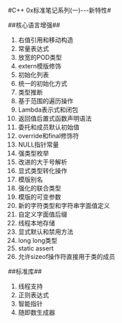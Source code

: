 #C++ 0x标准笔记系列(一)---新特性#

##核心语言增强##
1. 右值引用和移动构造
1. 常量表达式
1. 放宽的POD类型
1. extern模版修饰
1. 初始化列表
1. 统一的初始化方式
1. 类型推断
1. 基于范围的遍历操作
1. Lambda表示式和闭包
1. 返回值后置式函数声明语法
1. 委托和成员默认初始值
1. override和final修饰符
1. NULL指针常量
1. 强类型枚举
1. 改进的大于号解析
1. 显式类型转化操作
1. 模版别名
1. 强化的联合类型
1. 模版的可变参数
1. 新的字符类型和字符串字面值定义
1. 自定义字面值后缀
1. 线程本地存储
1. 显式默认和禁用方法
1. long long类型
1. static assert
1. 允许sizeof操作符直接用于类的成员


##标准库##
1. 线程支持
1. 正则表达式
1. 智能指针
1. 随即数生成器

####
